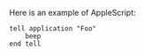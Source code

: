 <p>Here is an example of AppleScript:</p>
<pre><code>tell application "Foo"
    beep
end tell
</code></pre>
